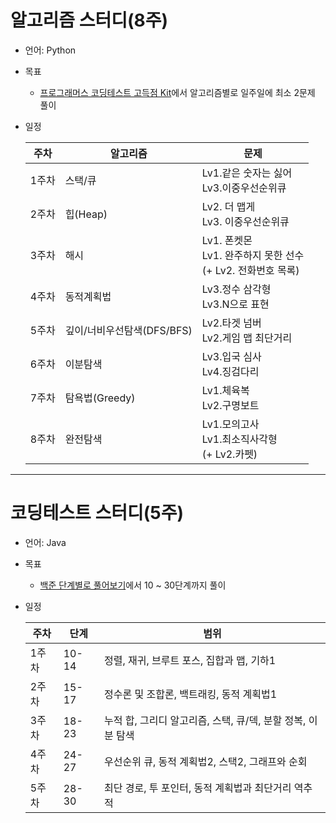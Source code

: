 # 알고리즘 스터디(8주)
- 언어: Python
- 목표
   - [프로그래머스 코딩테스트 고득점 Kit](https://school.programmers.co.kr/learn/challenges?tab=algorithm_practice_kit)에서 알고리즘별로 일주일에 최소 2문제 풀이
- 일정

   |주차|알고리즘|문제|
   |------|---|---|
   |1주차|스택/큐|Lv1.같은 숫자는 싫어<br>Lv3.이중우선순위큐|
   |2주차|힙(Heap)| Lv2. 더 맵게<br>Lv3. 이중우선순위큐|
   |3주차|해시|Lv1. 폰켓몬<br>Lv1. 완주하지 못한 선수<br>(+ Lv2. 전화번호 목록)|
   |4주차|동적계획법|Lv3.정수 삼각형<br>Lv3.N으로 표현|
   |5주차|깊이/너비우선탐색(DFS/BFS)|Lv2.타겟 넘버<br>Lv2.게임 맵 최단거리|
   |6주차|이분탐색|Lv3.입국 심사<br>Lv4.징검다리|
   |7주차|탐욕법(Greedy)|Lv1.체육복<br>Lv2.구명보트|
   |8주차|완전탐색|Lv1.모의고사<br>  Lv1.최소직사각형<br>(+ Lv2.카펫)|
   
---

# 코딩테스트 스터디(5주)
- 언어: Java
- 목표
   - [백준 단계별로 풀어보기](https://www.acmicpc.net/step)에서 10 ~ 30단계까지 풀이
- 일정

   |주차|단계|범위|
   |------|---|---|
   |1주차|10-14|정렬, 재귀, 브루트 포스, 집합과 맵, 기하1|
   |2주차|15-17|정수론 및 조합론, 백트래킹, 동적 계획법1|
   |3주차|18-23|누적 합, 그리디 알고리즘, 스택, 큐/덱, 분할 정복, 이분 탐색|
   |4주차|24-27|우선순위 큐, 동적 계획법2, 스택2, 그래프와 순회|
   |5주차|28-30|최단 경로, 투 포인터, 동적 계획법과 최단거리 역추적|
